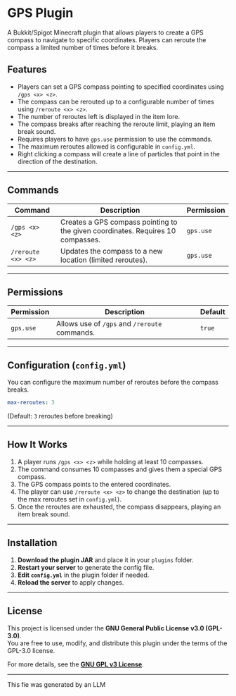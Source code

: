 # **GPS Plugin**

A Bukkit/Spigot Minecraft plugin that allows players to create a GPS compass to navigate to specific coordinates. Players can reroute the compass a limited number of times before it breaks.

## **Features**
- Players can set a GPS compass pointing to specified coordinates using `/gps <x> <z>`.
- The compass can be rerouted up to a configurable number of times using `/reroute <x> <z>`.
- The number of reroutes left is displayed in the item lore.
- The compass breaks after reaching the reroute limit, playing an item break sound.
- Requires players to have `gps.use` permission to use the commands.
- The maximum reroutes allowed is configurable in `config.yml`.
- Right clicking a compass will create a line of particles that point in the direction of the destination.
---

## **Commands**
| Command | Description | Permission |
|---------|-------------|------------|
| `/gps <x> <z>` | Creates a GPS compass pointing to the given coordinates. Requires 10 compasses. | `gps.use` |
| `/reroute <x> <z>` | Updates the compass to a new location (limited reroutes). | `gps.use` |

---

## **Permissions**
| Permission | Description | Default |
|------------|-------------|---------|
| `gps.use` | Allows use of `/gps` and `/reroute` commands. | `true` |

---

## **Configuration (`config.yml`)**
You can configure the maximum number of reroutes before the compass breaks.

```yaml
max-reroutes: 3
```
(Default: `3` reroutes before breaking)

---

## **How It Works**
1. A player runs `/gps <x> <z>` while holding at least 10 compasses.
2. The command consumes 10 compasses and gives them a special GPS compass.
3. The GPS compass points to the entered coordinates.
4. The player can use `/reroute <x> <z>` to change the destination (up to the max reroutes set in `config.yml`).
5. Once the reroutes are exhausted, the compass disappears, playing an item break sound.

---

## **Installation**
1. **Download the plugin JAR** and place it in your `plugins` folder.
2. **Restart your server** to generate the config file.
3. **Edit `config.yml`** in the plugin folder if needed.
4. **Reload the server** to apply changes.


---

## **License**
This project is licensed under the **GNU General Public License v3.0 (GPL-3.0)**.  
You are free to use, modify, and distribute this plugin under the terms of the GPL-3.0 license.  

For more details, see the **[GNU GPL v3 License](https://www.gnu.org/licenses/gpl-3.0.en.html)**.

---

This fie was generated by an LLM
